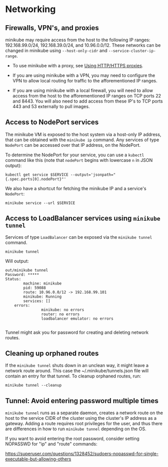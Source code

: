 # Networking

## Firewalls, VPN's, and proxies

minikube may require access from the host to the following IP ranges: 192.168.99.0/24, 192.168.39.0/24, and 10.96.0.0/12. These networks can be changed in minikube using `--host-only-cidr` and `--service-cluster-ip-range`.

* To use minikube with a proxy, see [Using HTTP/HTTPS proxies](http_proxy.md).

* If you are using minikube with a VPN, you may need to configure the VPN to allow local routing for  traffic to the afforementioned IP ranges.

* If you are using minikube with a local firewall, you will need to allow access from the host to the afforementioned IP ranges on TCP ports 22 and 8443. You will also need to add access from these IP's to TCP ports 443 and 53 externally to pull images.

## Access to NodePort services

The minikube VM is exposed to the host system via a host-only IP address, that can be obtained with the `minikube ip` command. Any services of type `NodePort` can be accessed over that IP address, on the NodePort.

To determine the NodePort for your service, you can use a `kubectl` command like this (note that `nodePort` begins with lowercase `n` in JSON output):

`kubectl get service $SERVICE --output='jsonpath="{.spec.ports[0].nodePort}"'`

We also have a shortcut for fetching the minikube IP and a service's `NodePort`:

`minikube service --url $SERVICE`

## Access to LoadBalancer services using `minikube tunnel`

Services of type `LoadBalancer` can be exposed via the `minikube tunnel` command.

````shell
minikube tunnel
````

Will output:

```text
out/minikube tunnel
Password: *****
Status:
        machine: minikube
        pid: 59088
        route: 10.96.0.0/12 -> 192.168.99.101
        minikube: Running
        services: []
    errors:
                minikube: no errors
                router: no errors
                loadbalancer emulator: no errors


````

Tunnel might ask you for password for creating and deleting network routes.

## Cleaning up orphaned routes

If the `minikube tunnel` shuts down in an unclean way, it might leave a network route around.
This case the ~/.minikube/tunnels.json file will contain an entry for that tunnel.
To cleanup orphaned routes, run:

````shell
minikube tunnel --cleanup
````

## Tunnel: Avoid entering password multiple times

`minikube tunnel` runs as a separate daemon, creates a network route on the host to the service CIDR of the cluster using the cluster's IP address as a gateway. Adding a route requires root privileges for the user, and thus there are differences in how to run `minikube tunnel` depending on the OS.

If you want to avoid entering the root password, consider setting NOPASSWD for "ip" and "route" commands:

https://superuser.com/questions/1328452/sudoers-nopasswd-for-single-executable-but-allowing-others

